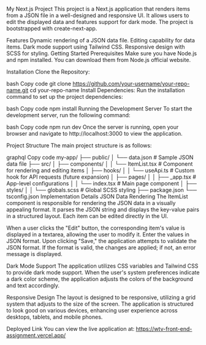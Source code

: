 My Next.js Project
This project is a Next.js application that renders items from a JSON file in a well-designed and responsive UI. It allows users to edit the displayed data and features support for dark mode. The project is bootstrapped with create-next-app.

Features
Dynamic rendering of a JSON data file.
Editing capability for data items.
Dark mode support using Tailwind CSS.
Responsive design with SCSS for styling.
Getting Started
Prerequisites
Make sure you have Node.js and npm installed. You can download them from Node.js official website.

Installation
Clone the Repository:

bash
Copy code
git clone https://github.com/your-username/your-repo-name.git
cd your-repo-name
Install Dependencies: Run the installation command to set up the project dependencies:

bash
Copy code
npm install
Running the Development Server
To start the development server, run the following command:

bash
Copy code
npm run dev
Once the server is running, open your browser and navigate to http://localhost:3000 to view the application.

Project Structure
The main project structure is as follows:

graphql
Copy code
my-app/
├── public/
│   └── data.json              # Sample JSON data file
├── src/
│   ├── components/
│   │   └── ItemList.tsx       # Component for rendering and editing items
│   ├── hooks/
│   │   └── useApi.ts          # Custom hook for API requests (future expansion)
│   ├── pages/
│   │   ├── _app.tsx           # App-level configurations
│   │   └── index.tsx          # Main page component
│   ├── styles/
│   │   └── globals.scss       # Global SCSS styling
├── package.json
└── tsconfig.json
Implementation Details
JSON Data Rendering
The ItemList component is responsible for rendering the JSON data in a visually appealing format. It parses the JSON string and displays the key-value pairs in a structured layout. Each item can be edited directly in the UI.

When a user clicks the "Edit" button, the corresponding item's value is displayed in a textarea, allowing the user to modify it. Enter the values in JSON format. Upon clicking "Save," the application attempts to validate the JSON format. If the format is valid, the changes are applied; if not, an error message is displayed.

Dark Mode Support
The application utilizes CSS variables and Tailwind CSS to provide dark mode support. When the user's system preferences indicate a dark color scheme, the application adjusts the colors of the background and text accordingly.

Responsive Design
The layout is designed to be responsive, utilizing a grid system that adjusts to the size of the screen. The application is structured to look good on various devices, enhancing user experience across desktops, tablets, and mobile phones.

Deployed Link
You can view the live application at: https://wtv-front-end-assignment.vercel.app/
